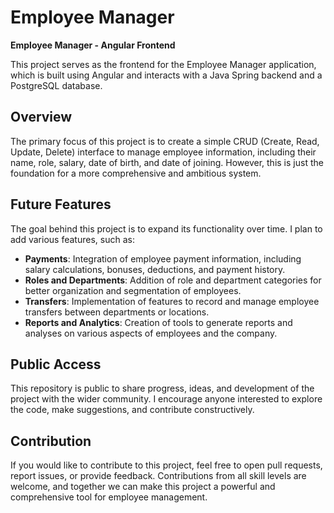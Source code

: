 # Employee Manager

**Employee Manager - Angular Frontend**

This project serves as the frontend for the Employee Manager application, which is built using Angular and interacts with a Java Spring backend and a PostgreSQL database.

## Overview

The primary focus of this project is to create a simple CRUD (Create, Read, Update, Delete) interface to manage employee information, including their name, role, salary, date of birth, and date of joining. However, this is just the foundation for a more comprehensive and ambitious system.

## Future Features

The goal behind this project is to expand its functionality over time. I plan to add various features, such as:

- **Payments**: Integration of employee payment information, including salary calculations, bonuses, deductions, and payment history.
- **Roles and Departments**: Addition of role and department categories for better organization and segmentation of employees.
- **Transfers**: Implementation of features to record and manage employee transfers between departments or locations.
- **Reports and Analytics**: Creation of tools to generate reports and analyses on various aspects of employees and the company.

## Public Access

This repository is public to share progress, ideas, and development of the project with the wider community. I encourage anyone interested to explore the code, make suggestions, and contribute constructively.

## Contribution

If you would like to contribute to this project, feel free to open pull requests, report issues, or provide feedback. Contributions from all skill levels are welcome, and together we can make this project a powerful and comprehensive tool for employee management.
